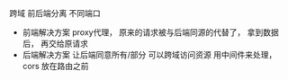 跨域
前后端分离 不同端口
- 前端解决方案
  proxy代理， 原来的请求被与后端同源的代替了， 拿到数据后， 再交给原请求
- 后端解决方案
  让后端同意所有/部分 可以跨域访问资源
  用中间件来处理， cors 放在路由之前
